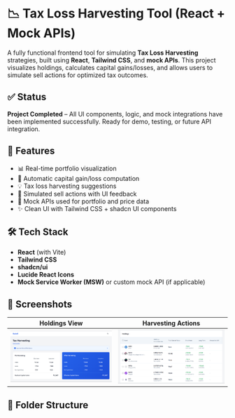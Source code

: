 # 📉 Tax Loss Harvesting Tool (React + Mock APIs)

A fully functional frontend tool for simulating **Tax Loss Harvesting** strategies, built using **React**, **Tailwind CSS**, and **mock APIs**. This project visualizes holdings, calculates capital gains/losses, and allows users to simulate sell actions for optimized tax outcomes.

## ✅ Status

**Project Completed** – All UI components, logic, and mock integrations have been implemented successfully. Ready for demo, testing, or future API integration.

## 🚀 Features

- 📊 Real-time portfolio visualization
- 🧮 Automatic capital gain/loss computation
- 💡 Tax loss harvesting suggestions
- 🔄 Simulated sell actions with UI feedback
- 🧪 Mock APIs used for portfolio and price data
- ✨ Clean UI with Tailwind CSS + shadcn UI components

## 🛠️ Tech Stack

- **React** (with Vite)
- **Tailwind CSS**
- **shadcn/ui**
- **Lucide React Icons**
- **Mock Service Worker (MSW)** or custom mock API (if applicable)

## 📸 Screenshots

| Holdings View                         | Harvesting Actions                        |
| ------------------------------------- | ----------------------------------------- |
| ![holdings](screenshots/holdings.png) | ![harvesting](screenshots/harvesting.png) |

## 📂 Folder Structure
